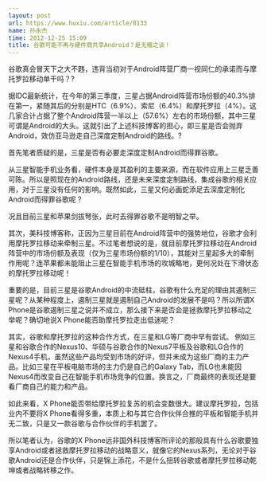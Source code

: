 ```yaml
---
layout: post
url: https://www.huxiu.com/article/8133
name: 孙永杰
time: 2012-12-25 15:09
title: 谷歌可能不再与硬件商共享Android？是无稽之谈！
---
```

谷歌真会冒天下之大不韪，违背当初对于Android阵营厂商一视同仁的承诺而与摩托罗拉移动单干吗？?

据IDC最新统计，在今年的第三季度，三星占据Android阵营市场份额的40.3%排在第一，紧随其后的分别是HTC（6.9%）、索尼（6.4%）和摩托罗拉（4%）。这几家合计占据了整个Android阵营一半以上（57.6%）左右的市场份额，其中三星可谓是Android的大头。这就引出了上述科技博客的担心，即三星是否会抛弃Android，效仿亚马逊走自己深度定制Android的路线。?

首先笔者质疑的是，三星是否有必要走深度定制Android而得罪谷歌。

从三星智能手机业务看，硬件本身是其盈利的主要来源，而在软件应用上三星乏善可陈。所以是照现在的Android路线，还是未来深度定制路线，集成谷歌的相关应用，对于三星没有任何的影响。既然如此，三星又何必画蛇添足去深度定制化Android而得罪谷歌呢？

况且目前三星和苹果剑拔弩张，此时去得罪谷歌不是明智之举。

其次，美科技博客称，正因为三星目前在Android阵营中的强势地位，谷歌才会利用摩托罗拉移动来牵制三星。不过笔者想说的是，就目前摩托罗拉移动在Android阵营中的市场份额及表现（仅为三星市场份额的1/10），其能对三星起多大的牵制作用呢？连苹果都未能阻止三星在智能手机市场的攻城略地，更何况处在下滑状态的摩托罗拉移动呢！

重要的是，目前三星是谷歌Android的中流砥柱，谷歌有什么充足的理由其遏制三星呢？从某种程度上，遏制三星就是遏制自己Android的发展不是吗？所以所谓X Phone是谷歌遏制三星之说并不成立，那么接下来是否会是拯救摩托罗拉移动之举呢？确切地说X Phone能否助摩托罗拉走出低迷呢？

其实，谷歌和摩托罗拉的这种合作方式，在三星和LG等厂商中早有尝试。 例如三星和谷歌合作的Nexus10、华硕与谷歌合作的Nexus7平板及谷歌和LG合作的Nexus4手机，虽然这些产品均受到市场的好评，但并未成为这些厂商的主力产品。比如三星在平板电脑市场的主力仍是自己的Galaxy Tab，而LG也未能因Nexus4而改变自己在智能手机市场竞争的位置。换言之，厂商最终的表现还是要看厂商自己的能力和产品。

如此来看，X Phone能否带给摩托罗拉复苏的机会变数很大。建议摩托罗拉，包括业内不要将X Phone看得多重，本质上和与其它合作伙伴合推的平板和智能手机并无二致，只是又一款谷歌与合作伙伴的手机罢了。

所以笔者认为，谷歌的X Phone远非国外科技博客所评论的那般具有什么谷歌要独享Android或者拯救摩托罗拉移动的战略意义，就像它的Nexus系列，无论对于谷歌Android还是合作伙伴，只是锦上添花，不是什么扭转谷歌或者摩托罗拉移动乾坤或者战略转移之作。

